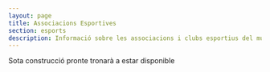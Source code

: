 ```yaml
---
layout: page
title: Associacions Esportives
section: esports
description: Informació sobre les associacions i clubs esportius del municipi de Pego.
---
```


Sota construcció pronte tronarà a estar disponible